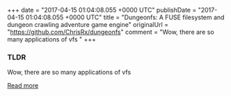 +++
date = "2017-04-15 01:04:08.055 +0000 UTC"
publishDate = "2017-04-15 01:04:08.055 +0000 UTC"
title = "Dungeonfs: A FUSE filesystem and dungeon crawling adventure game engine"
originalUrl = "https://github.com/ChrisRx/dungeonfs"
comment = "Wow, there are so many applications of vfs "
+++

### TLDR

Wow, there are so many applications of vfs 

[Read more](https://github.com/ChrisRx/dungeonfs)
